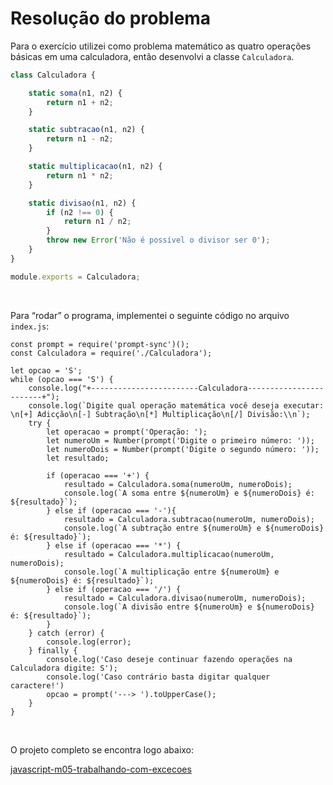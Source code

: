 # Resolução do problema

Para o exercício utilizei como problema matemático as quatro operações básicas em uma calculadora, então desenvolvi a classe `Calculadora`.

```jsx
class Calculadora {

    static soma(n1, n2) {
        return n1 + n2;
    }

    static subtracao(n1, n2) {
        return n1 - n2;
    }

    static multiplicacao(n1, n2) {
        return n1 * n2;
    }

    static divisao(n1, n2) {
        if (n2 !== 0) {
            return n1 / n2;
        } 
        throw new Error('Não é possível o divisor ser 0');
    }
}

module.exports = Calculadora;
```

<br>

Para “rodar” o programa, implementei o seguinte código no arquivo `index.js`:

```,jsx
const prompt = require('prompt-sync')();
const Calculadora = require('./Calculadora');

let opcao = 'S';
while (opcao === 'S') {
    console.log("+------------------------Calculadora------------------------+");
    console.log(`Digite qual operação matemática você deseja executar: \n[+] Adicção\n[-] Subtração\n[*] Multiplicação\n[/] Divisão:\\n`);
    try {
        let operacao = prompt('Operação: ');
        let numeroUm = Number(prompt('Digite o primeiro número: '));
        let numeroDois = Number(prompt('Digite o segundo número: '));
        let resultado;

        if (operacao === '+') {
            resultado = Calculadora.soma(numeroUm, numeroDois);
            console.log(`A soma entre ${numeroUm} e ${numeroDois} é: ${resultado}`);
        } else if (operacao === '-'){
            resultado = Calculadora.subtracao(numeroUm, numeroDois);
            console.log(`A subtração entre ${numeroUm} e ${numeroDois} é: ${resultado}`);
        } else if (operacao === '*') {
            resultado = Calculadora.multiplicacao(numeroUm, numeroDois);
            console.log(`A multiplicação entre ${numeroUm} e ${numeroDois} é: ${resultado}`);
        } else if (operacao === '/') {
            resultado = Calculadora.divisao(numeroUm, numeroDois);
            console.log(`A divisão entre ${numeroUm} e ${numeroDois} é: ${resultado}`);
        }
    } catch (error) {
        console.log(error);
    } finally {
        console.log('Caso deseje continuar fazendo operações na Calculadora digite: S');
        console.log('Caso contrário basta digitar qualquer caractere!')
        opcao = prompt('---> ').toUpperCase();
    }
}
```

<br>

O projeto completo se encontra logo abaixo:

[javascript-m05-trabalhando-com-excecoes](https://github.com/marcelofox4/formacao-acelerada-em-programacao-softex/tree/main/02-javascript/m5-programacao-orientada-a-objetos/24-trabalho/trabalhando-com-excecoes-m5/javascript-m05-trabralhando-com-excecoes)
